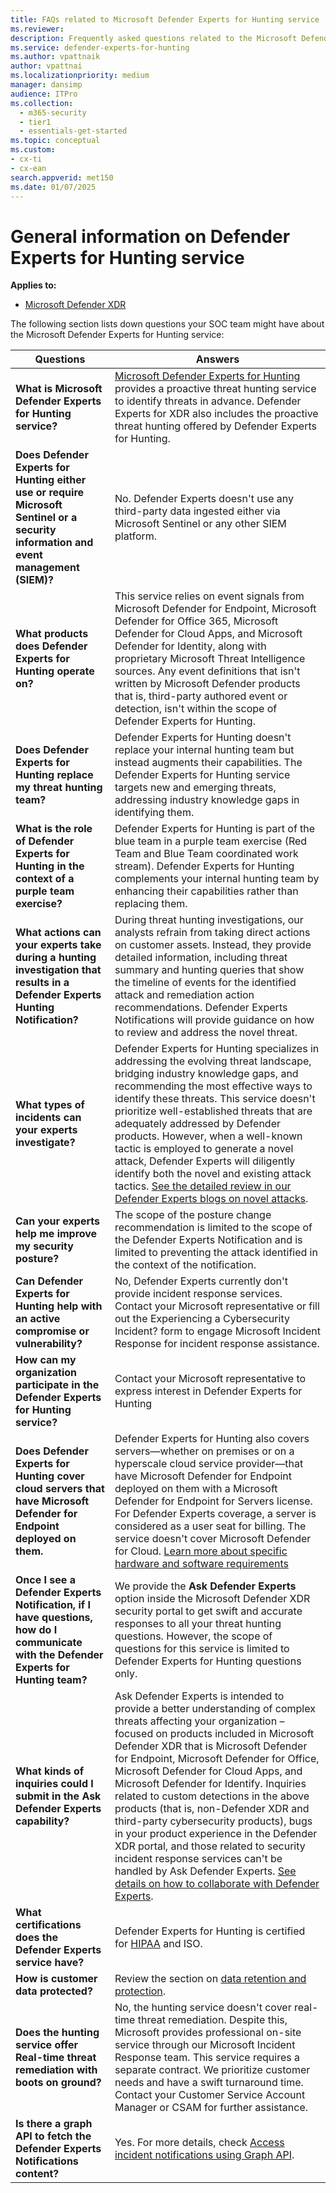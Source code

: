 ```yaml
---
title: FAQs related to Microsoft Defender Experts for Hunting service
ms.reviewer:
description: Frequently asked questions related to the Microsoft Defender Experts for hunting service
ms.service: defender-experts-for-hunting
ms.author: vpattnaik
author: vpattnai
ms.localizationpriority: medium
manager: dansimp
audience: ITPro
ms.collection:
  - m365-security
  - tier1
  - essentials-get-started
ms.topic: conceptual
ms.custom: 
- cx-ti
- cx-ean
search.appverid: met150
ms.date: 01/07/2025
---
```


# General information on Defender Experts for Hunting service

**Applies to:**

- [Microsoft Defender XDR](microsoft-365-defender.md)

The following section lists down questions your SOC team might have about the Microsoft Defender Experts for Hunting service:

| Questions | Answers |
|---------|---------|
| **What is Microsoft Defender Experts for Hunting service?** | [Microsoft Defender Experts for Hunting](defender-experts-for-hunting.md) provides a proactive threat hunting service to identify threats in advance. Defender Experts for XDR also includes the proactive threat hunting offered by Defender Experts for Hunting.|
|**Does Defender Experts for Hunting either use or require Microsoft Sentinel or a security information and event management (SIEM)?**| No. Defender Experts doesn't use any third-party data ingested either via Microsoft Sentinel or any other SIEM platform.|
|**What products does Defender Experts for Hunting operate on?**| This service relies on event signals from Microsoft Defender for Endpoint, Microsoft Defender for Office 365, Microsoft Defender for Cloud Apps, and Microsoft Defender for Identity, along with proprietary Microsoft Threat Intelligence sources. Any event definitions that isn't written by Microsoft Defender products that is, third-party authored event or detection, isn't within the scope of Defender Experts for Hunting.|
|**Does Defender Experts for Hunting replace my threat hunting team?**| Defender Experts for Hunting doesn't replace your internal hunting team but instead augments their capabilities. The Defender Experts for Hunting service targets new and emerging threats, addressing industry knowledge gaps in identifying them.|
|**What is the role of Defender Experts for Hunting in the context of a purple team exercise?**| Defender Experts for Hunting is part of the blue team in a purple team exercise (Red Team and Blue Team coordinated work stream). Defender Experts for Hunting complements your internal hunting team by enhancing their capabilities rather than replacing them.|
|**What actions can your experts take during a hunting investigation that results in a Defender Experts Hunting Notification?**| During threat hunting investigations, our analysts refrain from taking direct actions on customer assets. Instead, they provide detailed information, including threat summary and hunting queries that show the timeline of events for the identified attack and remediation action recommendations. Defender Experts Notifications will provide guidance on how to review and address the novel threat.|
|**What types of incidents can your experts investigate?**| Defender Experts for Hunting specializes in addressing the evolving threat landscape, bridging industry knowledge gaps, and recommending the most effective ways to identify these threats. This service doesn't prioritize well-established threats that are adequately addressed by Defender products. However, when a well-known tactic is employed to generate a novel attack, Defender Experts will diligently identify both the novel and existing attack tactics. [See the detailed review in our Defender Experts blogs on novel attacks](https://techcommunity.microsoft.com/tag/Defender%20Experts%20for%20Hunting?nodeId=board%3AMicrosoftSecurityExperts).|
|**Can your experts help me improve my security posture?**| The scope of the posture change recommendation is limited to the scope of the Defender Experts Notification and is limited to preventing the attack identified in the context of the notification.|
|**Can Defender Experts for Hunting help with an active compromise or vulnerability?**| No, Defender Experts currently don't provide incident response services. Contact your Microsoft representative or fill out the Experiencing a Cybersecurity Incident? form to engage Microsoft Incident Response for incident response assistance.|
|**How can my organization participate in the Defender Experts for Hunting service?**| Contact your Microsoft representative to express interest in Defender Experts for Hunting|
|**Does Defender Experts for Hunting cover cloud servers that have Microsoft Defender for Endpoint deployed on them.**| Defender Experts for Hunting also covers servers—whether on premises or on a hyperscale cloud service provider—that have Microsoft Defender for Endpoint deployed on them with a Microsoft Defender for Endpoint for Servers license. For Defender Experts coverage, a server is considered as a user seat for billing. The service doesn't cover Microsoft Defender for Cloud. [Learn more about specific hardware and software requirements](/defender-endpoint/minimum-requirements)|
|**Once I see a Defender Experts Notification, if I have questions, how do I communicate with the Defender Experts for Hunting team?**| We provide the **Ask Defender Experts** option inside the Microsoft Defender XDR security portal to get swift and accurate responses to all your threat hunting questions. However, the scope of questions for this service is limited to Defender Experts for Hunting questions only.|
|**What kinds of inquiries could I submit in the Ask Defender Experts capability?**| Ask Defender Experts is intended to provide a better understanding of complex threats affecting your organization – focused on products included in Microsoft Defender XDR that is Microsoft Defender for Endpoint, Microsoft Defender for Office, Microsoft Defender for Cloud Apps, and Microsoft Defender for Identify. Inquiries related to custom detections in the above products (that is, non-Defender XDR and third-party cybersecurity products), bugs in your product experience in the Defender XDR portal, and those related to security incident response services can't be handled by Ask Defender Experts. [See details on how to collaborate with Defender Experts](experts-on-demand.md).|
|**What certifications does the Defender Experts service have?**| Defender Experts for Hunting is certified for [HIPAA](/compliance/regulatory/offering-hipaa-hitech) and ISO.|
|**How is customer data protected?**| Review the section on [data retention and protection](before-you-begin-defender-experts.md#data-collection-usage-and-retention).|
|**Does the hunting service offer Real-time threat remediation with boots on ground?**| No, the hunting service doesn't cover real-time threat remediation. Despite this, Microsoft provides professional on-site service through our Microsoft Incident Response team. This service requires a separate contract. We prioritize customer needs and have a swift turnaround time. Contact your Customer Service Account Manager or CSAM for further assistance.|
|**Is there a graph API to fetch the Defender Experts Notifications content?**| Yes. For more details, check [Access incident notifications using Graph API](access-den-graph-api.md).|